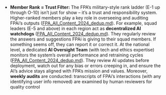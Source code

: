- **Member Rank = Trust Filter:** The FPA’s military-style rank ladder (E-1 up through O-10) isn’t just for show – it’s a trust and responsibility system. Higher-ranked members play a key role in overseeing and auditing FPAi’s outputs ([FPA_All_Content_2024_dedup.md](file://xn--file-8chavoigzfxzbru5bsau7m%23:~:text=%20rank%20system:%20filtering%20by,trust,%20not%20just%20code-dv476h/)). For example, squad leaders (E-5 and above) in each region act as **decentralized AI watchdogs** ([FPA_All_Content_2024_dedup.md](file://file-8chavoigzfxzbru5bsau7m%23:~:text=ranks%20are%20earned,%20not%20claimed/)). They regularly review the answers and suggestions FPAi is giving to their squad members. If something seems off, they can report it or correct it. At the national level, a dedicated **AI Oversight Team** (with tech and ethics expertise) monitors the system’s overall performance and retraining cycles ([FPA_All_Content_2024_dedup.md](file://file-8chavoigzfxzbru5bsau7m%23:~:text=answer:%20a%20dedicated%20ai%20oversight,updates,%20algorithms,%20and%20user%20feedback/)). They review AI updates before deployment, watch out for any bias or errors creeping in, and ensure the AI’s advice stays aligned with FPA’s mission and values. Moreover, **weekly audits** are conducted: transcripts of FPAi’s interactions (with any identifying user info removed) are examined by human reviewers for quality control